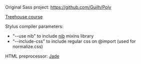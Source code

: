 Original Sass project: https://github.com/Guilh/Poly

[Treehouse course](http://teamtreehouse.com/library/modular-css-with-sass)

Stylus compiler parameters:

* "--use nib" to include [nib](http://tj.github.io/nib/) mixins library
* "--include-css" to include regular css on @import (used for normalize.css)

HTML preprocessor: [Jade](http://jade-lang.com/)